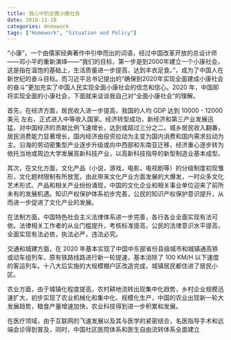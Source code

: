 ```yaml
---
title: 我心中的全面小康社会
date: 2016-11-18
categories: Homework
tags: ["Homework", "Situation and Policy"]
---
```



“小康”，一个由儒家经典著作中引申而出的词语，经过中国改革开放的总设计师——邓小平的重新演绎——“我们的目标，第一步是到2000年建立一个小康社会，这是指在温饱的基础上，生活质量进一步提高，达到丰衣足食。”，成为了中国人在新世纪的奋斗目标。而习近平总书记提出的“确保到2020年实现全面建成小康社会的奋斗”更加充实了中国人民实现全面小康社会的信念和信心。2020 年，中国即将实现全面的小康社会，下面就来谈谈我自己对“全面小康社会”的理解。

<!-- more -->

首先，在经济方面，居民收入进一步提高，我国的人均 GDP 达到 10000 - 12000 美元 左右，正式进入中等收入国家。经济转型成功，新经济和第三产业发展迅猛，对中国经济的贡献比例飞速增长，达到或超过三分之二。城乡居民收入翻番，居民消费能力显著增长，国内经济由投资拉动为主变为国内消费和国内需求拉动为主。沿海的劳动密集型产业逐步升级或向中西部和东南亚迁移，经济重心逐步转为依托当地或周边大学发展高新科技产业，以高新科技指导的新型制造业基本成型。

其次，在文化方面，文化产品（小说，游戏，电影，电视剧等）的分级制度初现雏形，文化题材限制有所放宽，由此带来文化产业方面发展的大爆发，一时众多文化艺术形式、产品和相关产业纷纷涌现，中国的文化企业和相关事业单位迎来了前所未有的发展机遇。知识产权保护体系初步完善，公民的知识产权保护意识提升，从而进一步促进了文化产业的发展。

在法制方面，中国特色社会主义法律体系进一步完善，各行各业全面实现有法可依。法律相关工作者的从业门槛提升，考核标准提高，公民的法律意识水平提高，全面实现有法必依，执法必严，违法必究。

交通和城建方面，在 2020 年基本实现了中国中东部省份县级城市和城镇通高铁或动车组列车，原有铁路线路进行新一轮提速，基本消除了 100 KM/H 以下速度的客运列车。十八大后实施的大规模棚户区改造完成，城镇居民都住进了居民小区。

农业方面，由于城镇化程度提高，农村耕地流转出现集中化趋势，乡村企业规模迅速扩大，初步实现了农业机械化和集中化、规模化生产，中国的农业出现新一轮大发展趋势，粮食产量增速加快，农业科技得到进一步积累和发展。

在医疗领域，由于互联网的飞速发展以及其与医学的紧密结合，名医指导手术和远端会诊得到普及，同时，中国社区医院体系和医生自由流转体系全面建立
